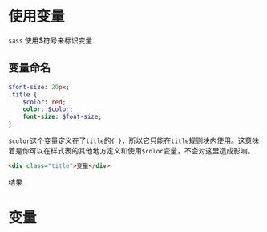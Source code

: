 # 使用变量

```sass``` 使用$符号来标识变量

## 变量命名

```sass
$font-size: 20px;
.title {
    $color: red;
    color: $color;
    font-size: $font-size;
}
```

`$color`这个变量定义在了`title`的`{ }`，所以它只能在`title`规则块内使用。这意味着是你可以在样式表的其他地方定义和使用`$color`变量，不会对这里造成影响。

```html
<div class="title">变量</div>
```

结果

<div class="demo">
    <h1 class="title">变量</h1>
</div>

<style lang="scss">
$font-size: 20px;
.title {
    $color: red;
    color: $color;
    font-size: $font-size;
}
</style>